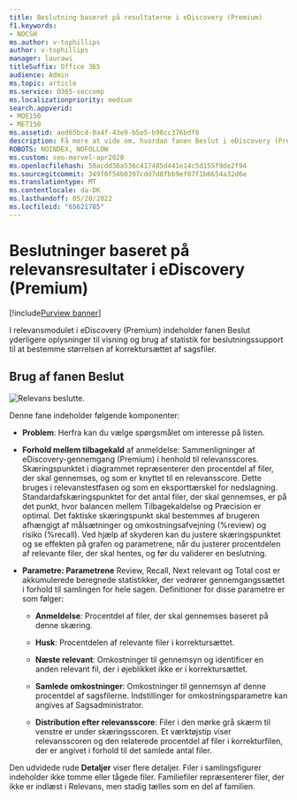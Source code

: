 ```yaml
---
title: Beslutning baseret på resultaterne i eDiscovery (Premium)
f1.keywords:
- NOCSH
ms.author: v-tophillips
author: v-tophillips
manager: laurawi
titleSuffix: Office 365
audience: Admin
ms.topic: article
ms.service: O365-seccomp
ms.localizationpriority: medium
search.appverid:
- MOE150
- MET150
ms.assetid: aed65bcd-0a4f-43e9-b5e5-b98cc376bdf8
description: Få mere at vide om, hvordan fanen Beslut i eDiscovery (Premium) indeholder data, der kan hjælpe dig med at bestemme den korrekte størrelse af korrektursættet af sagsfiler.
ROBOTS: NOINDEX, NOFOLLOW
ms.custom: seo-marvel-apr2020
ms.openlocfilehash: 50acdd36a536c417485d441e14c5d155f9de2f94
ms.sourcegitcommit: 349f0f54b0397cdd7d8fbb9ef07f1b6654a32d6e
ms.translationtype: MT
ms.contentlocale: da-DK
ms.lasthandoff: 05/20/2022
ms.locfileid: "65621785"
---
```

# <a name="decisions-based-on-relevance-results-in-ediscovery-premium"></a>Beslutninger baseret på relevansresultater i eDiscovery (Premium)

[!include[Purview banner](../includes/purview-rebrand-banner.md)]
  
I relevansmodulet i eDiscovery (Premium) indeholder fanen Beslut yderligere oplysninger til visning og brug af statistik for beslutningssupport til at bestemme størrelsen af korrektursættet af sagsfiler.
  
## <a name="using-the-decide-tab"></a>Brug af fanen Beslut

![Relevans beslutte.](../media/f32fed89-f3b5-404a-90c7-ea25d2eb58a9.png)
  
Denne fane indeholder følgende komponenter:
  
- **Problem**: Herfra kan du vælge spørgsmålet om interesse på listen.

- **Forhold mellem tilbagekald** af anmeldelse: Sammenligninger af eDiscovery-gennemgang (Premium) i henhold til relevansscores. Skæringspunktet i diagrammet repræsenterer den procentdel af filer, der skal gennemses, og som er knyttet til en relevansscore. Dette bruges i relevanstestfasen og som en eksporttærskel for nedslagning. Standardafskæringspunktet for det antal filer, der skal gennemses, er på det punkt, hvor balancen mellem Tilbagekaldelse og Præcision er optimal. Det faktiske skæringspunkt skal bestemmes af brugeren afhængigt af målsætninger og omkostningsafvejning (%review) og risiko (%recall). Ved hjælp af skyderen kan du justere skæringspunktet og se effekten på grafen og parametrene, når du justerer procentdelen af relevante filer, der skal hentes, og før du validerer en beslutning.

- **Parametre: Parametrene** Review, Recall, Next relevant og Total cost er akkumulerede beregnede statistikker, der vedrører gennemgangssættet i forhold til samlingen for hele sagen. Definitioner for disse parametre er som følger:

  - **Anmeldelse**: Procentdel af filer, der skal gennemses baseret på denne skæring.

  - **Husk**: Procentdelen af relevante filer i korrektursættet.

  - **Næste relevant**: Omkostninger til gennemsyn og identificer en anden relevant fil, der i øjeblikket ikke er i korrektursættet.

  - **Samlede omkostninger**: Omkostninger til gennemsyn af denne procentdel af sagsfilerne. Indstillinger for omkostningsparametre kan angives af Sagsadministrator.

  - **Distribution efter relevansscore**: Filer i den mørke grå skærm til venstre er under skæringsscoren. Et værktøjstip viser relevansscoren og den relaterede procentdel af filer i korrekturfilen, der er angivet i forhold til det samlede antal filer.

Den udvidede rude **Detaljer** viser flere detaljer. Filer i samlingsfigurer indeholder ikke tomme eller tågede filer. Familiefiler repræsenterer filer, der ikke er indlæst i Relevans, men stadig tælles som en del af familien.
